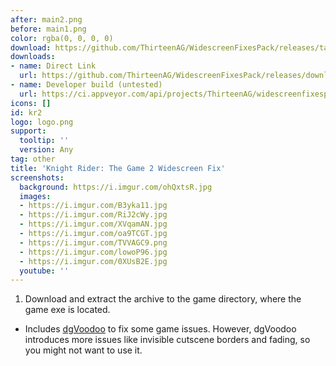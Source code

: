 ```yaml
---
after: main2.png
before: main1.png
color: rgba(0, 0, 0, 0)
download: https://github.com/ThirteenAG/WidescreenFixesPack/releases/tag/kr2
downloads:
- name: Direct Link
  url: https://github.com/ThirteenAG/WidescreenFixesPack/releases/download/kr2/KnightRider2.WidescreenFix.zip
- name: Developer build (untested)
  url: https://ci.appveyor.com/api/projects/ThirteenAG/widescreenfixespack/artifacts/KnightRider2.WidescreenFix.zip?branch=master
icons: []
id: kr2
logo: logo.png
support:
  tooltip: ''
  version: Any
tag: other
title: 'Knight Rider: The Game 2 Widescreen Fix'
screenshots:
  background: https://i.imgur.com/ohQxtsR.jpg
  images:
  - https://i.imgur.com/B3yka11.jpg
  - https://i.imgur.com/RiJ2cWy.jpg
  - https://i.imgur.com/XVqamAN.jpg
  - https://i.imgur.com/oa9TCGT.jpg
  - https://i.imgur.com/TVVAGC9.png
  - https://i.imgur.com/lowoP96.jpg
  - https://i.imgur.com/0XUsB2E.jpg
  youtube: ''
---
```


1. Download and extract the archive to the game directory, where the game exe is located.

* Includes [dgVoodoo](http://dege.freeweb.hu/dgVoodoo2/) to fix some game issues. However, dgVoodoo introduces more issues like invisible cutscene borders and fading, so you might not want to use it.
